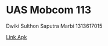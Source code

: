 # UAS Mobcom 113
Dwiki Sulthon Saputra Marbi
1313617015


[Link Apk](https://github.com/dwikimarbi/uas-mobcom-dwikisulthon/blob/main/app-realease.apk)